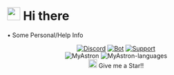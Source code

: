 # <img src="https://images-ext-1.discordapp.net/external/eMHLWGSbKWexA-RU-4vGzg95HBvoWbMu2yhbb_r2u50/https/cdn.discordapp.com/emojis/837578068553891900.gif" height="30"> Hi there
 • Some Personal/Help Info<br><p align="center">
[![Discord](https://img.shields.io/badge/Discord-7289da?style=for-the-badge&logo=discord&logoColor=white)](https://discord.gg/4BVSgjP9ZP)
[![Bot](https://img.shields.io/badge/🌐%20Discord%20Bot-424549?style=for-the-badge&logo=&logoColor=white)](https://off-topic.ml/)
[![Support](https://img.shields.io/badge/Support%20Server-36393e?style=for-the-badge&logo=&logoColor=white)](https://discord.gg/x8nCQ4nVPV)<br>
![MyAstron](https://github-readme-stats.vercel.app/api?username=MyAstron&show_icons=true&title_color=00bcd4&icon_color=00bcd4&text_color=FFFFFF&bg_color=000000)
  ![MyAstron-languages](https://github-readme-stats.vercel.app/api/top-langs/?username=MyAstron&title_color=00bcd4&text_color=fbd334&bg_color=000&layout=compact "Languages")<br>
<img src="https://i.ibb.co/TLB8VLF/star.gif" width="20"> Give me a Star!! </p>
